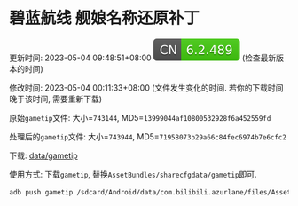 # 碧蓝航线 舰娘名称还原补丁

更新时间: 2023-05-04 09:48:51+08:00 ![](data/version.svg) (检查最新版本的时间)

修改时间: 2023-05-04 00:11:33+08:00 (文件发生变化的时间. 若你的下载时间晚于该时间, 需要重新下载)

原始`gametip`文件: 大小=`743144`, MD5=`13999044af10800532928f6a452559fd`

处理后的`gametip`文件: 大小=`743944`, MD5=`71958073b29a66c84fec6974b7e6cfc2`

下载: [data/gametip](data/gametip?raw=1)

使用方式: 下载`gametip`, 替换`AssetBundles/sharecfgdata/gametip`即可. 

```bash
adb push gametip /sdcard/Android/data/com.bilibili.azurlane/files/AssetBundles/sharecfgdata/gametip
```


